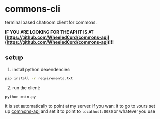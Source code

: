 # commons-cli

terminal based chatroom client for commons.


**IF YOU ARE LOOKING FOR THE API IT IS AT [https://github.com/WheeledCord/commons-api](https://github.com/WheeledCord/commons-api)!!!**

## setup

1. install python dependencies:
```bash
pip install -r requirements.txt
```

2. run the client:
```bash
python main.py
```
it is set automatically to point at my server. if you want it to go to yours set up [commons-api](https://github.com/WheeledCord/commons-api) and set it to point to ``localhost:8080`` or whatever you use
